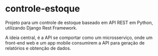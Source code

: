 # controle-estoque
Projeto para um controle de estoque baseado em API REST em Python, utilizando Django Rest Framework.

A ideia central, é a API se comportar como um microsserviço, onde um front-end web e um app mobile consumirem a API para geração de relatórios e obtenção de dados.
